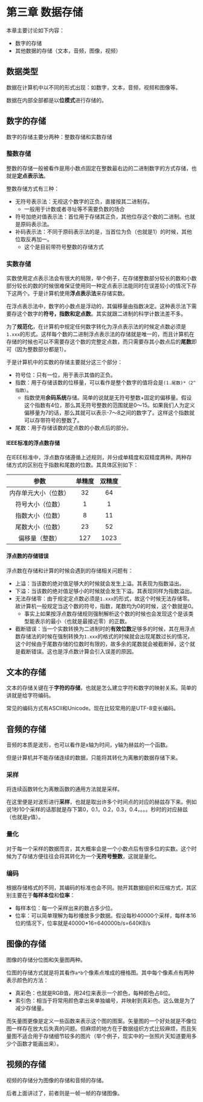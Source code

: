 # 第三章 数据存储

本章主要讨论如下内容：

+ 数字的存储
+ 其他数据的存储（文本，音频，图像，视频）

## 数据类型

数据在计算机中以不同的形式出现：如数字，文本，音频，视频和图像等。

数据在内部全部都是以**位模式**进行存储的。

## 数字的存储

数字的存储主要分两种：整数存储和实数存储

### 整数存储

整数的存储一般被看作是用小数点固定在整数最右边的二进制数字的方式存储，也就是**定点表示法**。

整数存储方式有三种：

+ 无符号表示法：无视这个数字的正负，直接按其二进制存。
  + 一般用于计数或者寻址等不需要负数的场合
+ 符号加绝对值表示法：首位用于存储其正负，其他位存这个数的二进制。也就是原码表示法。
+ 补码表示法：不同于原码表示法的是，当首位为负（也就是1）的时候，其他位取反再加一。
  + 这个是目前带符号整数的存储方式

### 实数存储

实数使用定点表示法会有很大的局限，举个例子，在存储整数部分较长的数和小数部分较长的数的时候很难保证使用同一种定点表示法能同时在误差较小的情况下存下这两个。于是计算机使用**浮点表示法**来存储实数。

在浮点表示法中，数字的小数点是浮动的，其偏移量由指数决定。这种表示法下需要存这个数字的**符号，指数和定点数**。其实就跟二进制的科学计数法差不多。

为了**规范化**，在计算机中规定任何数字转化为浮点表示法的时候定点数必须是`1.xxx`的形式。这样每个数的二进制浮点表示法的存储就是唯一的，而且计算机在存储的时候也可以不需要存这个数的完整定点数，而只需要存其小数点后的**尾数**即可（因为整数部分都是1）。

于是计算机中的实数的存储主要就分这三个部分：

+ 符号位：只有一位，用于表示其值的正负。
+ 指数：用于存储该数的位移量，可以看作是整个数字的值将会是`(1.尾数)*（2^指数）`。
  + 指数使用**余码系统**存储。简单的说就是无符号整数+固定的偏移量。假设这个指数有4位，那么其无符号整数的范围就是0～15。如果我们人为定义偏移量为7的话，那么其就可以表示-7～8之间的数字了。这样这个指数就可以存带符号的整数了。
+ 尾数：用于存储该数的定点数的小数点后的部分。

#### IEEE标准的浮点数存储

在IEEE标准中，浮点数存储遵循上述规则，并分成单精度和双精度两种。两种存储方式的区别在于指数和尾数的位数。其具体区别如下：

|         参数         | 单精度 | 双精度 |
| :------------------: | :----: | :----: |
| 内存单元大小（位数） |   32   |   64   |
|   符号大小（位数）   |   1    |   1    |
|   指数大小（位数）   |   8    |   11   |
|   尾数大小（位数）   |   23   |   52   |
|    偏移量（整数）    |  127   |  1023  |

#### 浮点数的存储错误

浮点数在存储和计算的时候会遇到的存储相关问题有：

+ 上溢：当该数的绝对值足够大的时候就会发生上溢。其表现为指数溢出。
+ 下溢：当该数的绝对值足够小的时候就会发生下溢。其表现同样为指数溢出。
+ 无法存储零：由于规定定点数必须是`1.xxx`的形式，故这个时候无法存储零。故计算机一般规定当这个数的符号，指数，尾数均为0的时候，这个数就是0。
  + 事实上如果按浮点数存储规则强制解析这个数的时候也会发现这个是该类型能表示的最小（也就是最接近零）的正数。
+ 截断错误：当一个实数转换为二进制时的**有效位数**足够多的时候，其在用浮点数存储法的时候在强制转换为`1.xxx`的格式的时候就会出现尾数过长的情况，这个时候由于尾数存储的位数时有限的，故多余的尾数就会被截断掉，这个就是截断错误。这也是浮点数计算会引入误差的原因。

## 文本的存储

文本的存储关键在于**字符的存储**，也就是怎么建立字符和数字的映射关系。简单的讲就是给字符编码。

常见的编码方式有ASCII和Unicode。现在比较常用的是UTF-8变长编码。

## 音频的存储

音频的本质是波形，也可以看作是x轴为时间，y轴为赫兹的一个函数。

但是计算机并不能存储连续的数据，只能将其转化为离散的数据存储下来。

### 采样

将连续函数转化为离散函数的通用方法就是采样。

在这里便是对波形进行**采样**，也就是取出许多个时间点的对应的赫兹存下来。例如说1秒10个采样的话那就是存下第0，0.1，0.2，0.3，0.4，。。。秒时的对应赫兹（也就是y值）。

### 量化

对于每一个采样的数据而言，其大概率会是一个小数点后有很多位的实数。这个时候为了存储方便往往会将其转化为一个**无符号整数**，这就是量化。

### 编码

根据存储格式的不同，其编码的标准也会不同。抛开其数据组织和压缩方式，其区别主要在于**每样本位**和**位率**：

+ 每样本位：每一个采样出来的数占多少位。
+ 位率：可以简单理解为每秒播放多少数据。假设每秒40000个采样，每样本16位的情况下，位率就是40000*16=640000b/s=640KB/s

## 图像的存储

图像的存储分位图和矢量图两种。

位图的存储方式就是将其看作`a*b`个像素点堆成的栅格图。其中每个像素点有两种表示颜色的方法：

+ 真彩色：也就是RGB值，用24位来表示一个颜色，每种颜色占8位。
+ 索引色：相当于将常用颜色拿出来单独编号，并映射到真彩色。这么做是为了减少存储量。

而矢量图更像是定义一些函数来表示这个图的图案。矢量图的一个好处就是不像位图一样存在放大后失真的问题。但麻烦的地方在于数据组织方式比较麻烦，而且矢量图不适合用于存储细节较多的图片（举个例子，现实中的一张照片天知道要用多少个函数才能画出来）。

## 视频的存储

视频的存储分为图像的存储和音频的存储。

后者上面讲过了，前者则是一帧一帧的存储图像。

